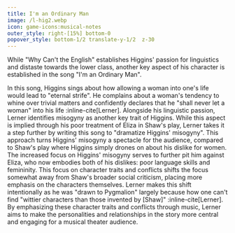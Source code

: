 ```yaml
---
title: I'm an Ordinary Man
image: /l-hig2.webp
icon: game-icons:musical-notes
outer_style: right-[15%] bottom-0
popover_style: bottom-1/2 translate-y-1/2  z-30
---
```

While "Why Can't the English" establishes Higgins' passion for linguistics and distaste towards the lower class, another key aspect of his character is established in the song "I'm an Ordinary Man". 
<!--more-->
In this song, Higgins sings about how allowing a woman into one's life would lead to "eternal strife". He complains about a woman's tendency to whine over trivial matters and confidently declares that he "shall never let a woman" into his life :inline-cite[Lerner]. Alongside his linguistic passion, Lerner identifies misogyny as another key trait of Higgins. While this aspect is implied through his poor treatment of Eliza in Shaw's play, Lerner takes it a step further by writing this song to "dramatize Higgins' misogyny". This approach turns Higgins' misogyny a spectacle for the audience, compared to Shaw's play where Higgins simply drones on about his dislike for women. The increased focus on Higgins' misogyny serves to further pit him against Eliza, who now embodies both of his dislikes: poor language skills and femininity. This focus on character traits and conflicts shifts the focus somewhat away from Shaw's broader social criticism, placing more emphasis on the characters themselves. Lerner makes this shift intentionally as he was "drawn to Pygmalion" largely because how one can't find "wittier characters than those invented by [Shaw]" :inline-cite[Lerner].  By emphasizing these character traits and conflicts through music, Lerner aims to make the personalities and relationships in the story more central and engaging for a musical theater audience.


